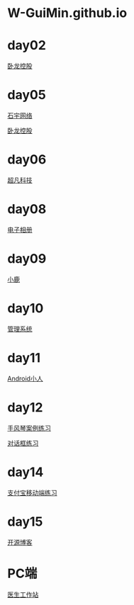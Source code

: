 # W-GuiMin.github.io
# day02
<a href="https://w-guimin.github.io/day02/code/html/02.%E5%8D%A7%E9%BE%99%E6%8E%A7%E8%82%A1.html">卧龙控股</a>


# day05
<p><a href="https://w-guimin.github.io/day04/code/html/%E7%9F%B3%E5%AE%87%E7%BD%91%E7%BB%9C.html">石宇网络</a></p>
<p><a href="https://w-guimin.github.io/%E5%8D%A7%E9%BE%99%E6%8E%A7%E8%82%A1/html/%E5%8D%A7%E9%BE%99%E6%8E%A7%E8%82%A1.html">卧龙控股</a></p>


# day06
<a href="https://w-guimin.github.io/code/html/%E8%B6%85%E5%87%A1%E7%A7%91%E6%8A%80.html">超凡科技</a>

# day08
<a href="https://w-guimin.github.io/%E7%94%B5%E5%AD%90%E7%9B%B8%E5%86%8C/html/%E7%94%B5%E5%AD%90%E7%9B%B8%E5%86%8C.html">电子相册</a>

# day09
<a href="https://w-guimin.github.io/day09%EF%BC%88%E5%AE%8C%E6%95%B4%EF%BC%89/html/%E5%B0%8F%E9%B9%BF.html">小鹿</a>

# day10
<a href="https://w-guimin.github.io/day10/html/%E7%AE%A1%E7%90%86%E7%B3%BB%E7%BB%9F.html">管理系统</a>

# day11
<a href="https://w-guimin.github.io/day11/html/%E7%BB%83%E4%B9%A0.html">Android小人</a>

# day12
<p><a href="https://w-guimin.github.io/day12%E7%BB%83%E4%B9%A0/code/html/%E6%A1%88%E4%BE%8B.html#box3">手风琴案例练习</a></p>
<p><a href="https://w-guimin.github.io/day12%E7%BB%83%E4%B9%A0/code/html/%E6%A1%88%E4%BE%8B2.html#box3">对话框练习</a></p>

# day14
<p><a href="https://w-guimin.github.io/day14/code/html/%E7%BB%83%E4%B9%A0.html">支付宝移动端练习</a></p>

# day15
<p><a href="https://w-guimin.github.io/day15/code1/html/Ghost%20%E5%BC%80%E6%BA%90%E5%8D%9A%E5%AE%A2.html">开源博客</a></p>

# PC端
<p><a href="https://w-guimin.github.io/%E5%8C%BB%E7%94%9F%E5%B7%A5%E4%BD%9C%E7%AB%99/html/%E5%8C%BB%E7%94%9F%E5%B7%A5%E4%BD%9C%E7%AB%99.html">医生工作站</a></p>
